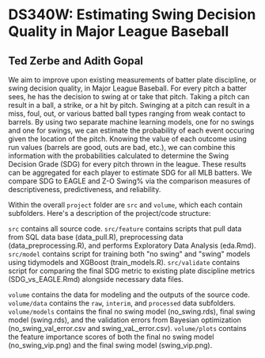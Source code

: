 # DS340W: Estimating Swing Decision Quality in Major League Baseball
## Ted Zerbe and Adith Gopal

We aim to improve upon existing measurements of batter plate discipline, or swing decision quality, in Major League Baseball. For every pitch a batter sees, he has the decision to swing at or take that pitch. Taking a pitch can result in a ball, a strike, or a hit by pitch. Swinging at a pitch can result in a miss, foul, out, or various batted ball types ranging from weak contact to barrels. By using two separate machine learning models, one for no swings and one for swings, we can estimate the probability of each event occuring given the location of the pitch. Knowing the value of each outcome using run values (barrels are good, outs are bad, etc.), we can combine this information with the probabilities calculated to determine the Swing Decision Grade (SDG) for every pitch thrown in the league. These results can be aggregated for each player to estimate SDG for all MLB batters. We compare SDG to EAGLE and Z-O Swing% via the comparison measures of descriptiveness, predictiveness, and reliability.

Within the overall `project` folder are `src` and `volume`, which each contain subfolders. Here's a description of the project/code structure:

`src` contains all source code.
`src/feature` contains scripts that pull data from SQL data base (data_pull.R), preprocessing data (data_preprocessing.R), and performs Exploratory Data Analysis (eda.Rmd).
`src/model` contains script for training both "no swing" and "swing" models using tidymodels and XGBoost (train_models.R).
`src/validate` contains script for comparing the final SDG metric to existing plate discipline metrics (SDG_vs_EAGLE.Rmd) alongside necessary data files.

`volume` contains the data for modeling and the outputs of the source code.
`volume/data` contains the `raw`, `interim`, and `processed` data subfolders.
`volume/models` contains the final no swing model (no_swing.rds), final swing model (swing.rds), and the validation errors from Bayesian optimization (no_swing_val_error.csv and swing_vaL_error.csv).
`volume/plots` contains the feature importance scores of both the final no swing model (no_swing_vip.png) and the final swing model (swing_vip.png).

